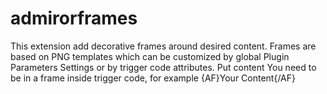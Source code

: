 # admirorframes
This extension add decorative frames around desired content. Frames are based on PNG templates which can be customized by global Plugin Parameters Settings or by trigger code attributes. Put content You need to be in a frame inside trigger code, for example {AF}Your Content{/AF}
